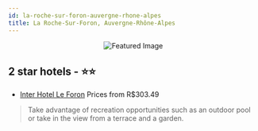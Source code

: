 ```yaml
---
id: la-roche-sur-foron-auvergne-rhone-alpes
title: La Roche-Sur-Foron, Auvergne-Rhône-Alpes
---
```


<center><img src="https://i.travelapi.com/hotels/2000000/1170000/1169000/1168956/3a81ae05_z.jpg" alt="Featured Image" /></center>


##  2 star hotels - ⭐️⭐️

-    [Inter Hotel Le Foron](https://us.hurb.com/hotels/la-roche-sur-foron/inter-hotel-le-foron-JNP-JP974243?cmp=18055) Prices from R$303.49
   > Take advantage of recreation opportunities such as an outdoor pool or take in the view from a terrace and a garden.
